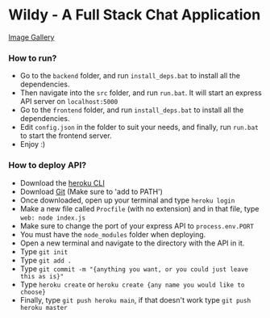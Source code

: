 <h1>Wildy - A Full Stack Chat Application</h1>

<a href="https://imgur.com/a/Uf8RVW1">Image Gallery</a>

<h3>How to run?</h3>
<ul>
  <li>Go to the <code>backend</code> folder, and run <code>install_deps.bat</code> to install all the dependencies.</kli>
  <li>Then navigate into the <code>src</code> folder, and run <code>run.bat</code>. It will start an express API server on <code>localhost:5000</code></li>
  <li>Go to the <code>frontend</code> folder, and run <code>install_deps.bat</code> to install all the dependencies.</li>
  <li>Edit <code>config.json</code> in the folder to suit your needs, and finally, run <code>run.bat</code> to start the frontend server.</li>
  <li>Enjoy :)</li>
</ul>

<h3>How to deploy API?</h3>
<ul>
  <li>Download the <a  href="https://devcenter.heroku.com/articles/heroku-cli">heroku CLI</a></kli>
  <li>Download <a href="https://git-scm.com/downloads">Git</a> (Make sure to 'add to PATH')</li>
  <li>Once downloaded, open up your terminal and type <code>heroku login</code></li>
  <li>Make a new file called <code>Procfile</code> (with no extension) and in that file, type <code>web: node index.js</code></li>
  <li>Make sure to change the port of your express API to <code>process.env.PORT</code></li>
  <li>You must have the <code>node_modules</code> folder when deploying.</li>
  <li>Open a new terminal and navigate to the directory with the API in it.</li>
  <li>Type <code>git init</code></li>
  <li>Type <code>git add .</code></li>
  <li>Type <code>git commit -m "{anything you want, or you could just leave this as is}"</code></li>
  <li>Type <code>heroku create</code> or <code>heroku create {any name you would like to choose}</code></li>
  <li>Finally, type <code>git push heroku main</code>, if that doesn't work type <code>git push heroku master</code></li>
</ul>
